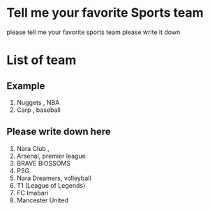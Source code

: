# Tell me your favorite Sports team
please tell me your favorite sports team
please write it down

# List of team
## Example
1.  Nuggets , NBA
2.  Carp , baseball
## Please write down here
1. Nara Club , 
2. Arsenal, premier league
3. BRAVE BlOSSOMS
4. PSG
5. Nara Dreamers, volleyball
6. T1 (League of Legends)
7. FC Imabari
8. Mancester United

